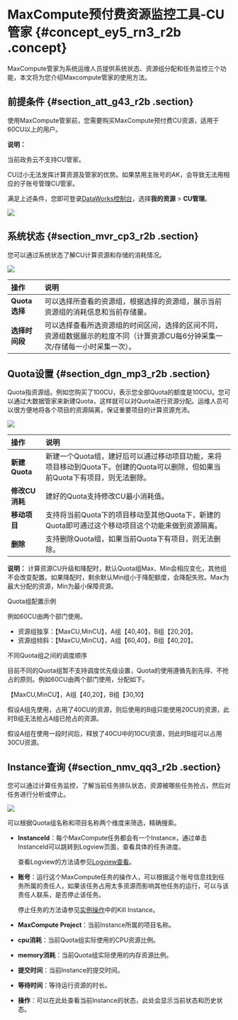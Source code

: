 # MaxCompute预付费资源监控工具-CU管家 {#concept_ey5_rn3_r2b .concept}

MaxCompute管家为系统运维人员提供系统状态、资源组分配和任务监控三个功能，本文将为您介绍Maxcompute管家的使用方法。

## 前提条件 {#section_att_g43_r2b .section}

使用MaxCompute管家前，您需要购买MaxCompute预付费CU资源，适用于60CU以上的用户。

**说明：** 

当前政务云不支持CU管家。

CU过小无法发挥计算资源及管家的优势。如果禁用主账号的AK，会导致无法用相应的子账号管理CU管家。

满足上述条件，您即可登录[DataWorks控制台](https://account.alibabacloud.com/login/login.htm)，选择**我的资源** \> **CU管理**。

![](http://static-aliyun-doc.oss-cn-hangzhou.aliyuncs.com/assets/img/16417/15522734268825_zh-CN.jpg)

## 系统状态 {#section_mvr_cp3_r2b .section}

您可以通过系统状态了解CU计算资源和存储的消耗情况。

![](http://static-aliyun-doc.oss-cn-hangzhou.aliyuncs.com/assets/img/16417/15522734268827_zh-CN.png)

|操作|说明|
|:-|:-|
|**Quota选择**|可以选择所查看的资源组，根据选择的资源组，展示当前资源组的消耗信息和当前存储量。|
|**选择时间段**|可以选择查看所选资源组的时间区间，选择的区间不同，资源组数据展示的粒度不同（计算资源CU每6分钟采集一次/存储每一小时采集一次）。|

## Quota设置 {#section_dgn_mp3_r2b .section}

Quota指资源组。例如您购买了100CU，表示您全部Quota的额度是100CU。您可以通过大数据管家来新建Quota，这样就可以对Quota进行资源分配。运维人员可以很方便地将各个项目的资源隔离，保证重要项目的计算资源充沛。

![](http://static-aliyun-doc.oss-cn-hangzhou.aliyuncs.com/assets/img/16417/15522734268829_zh-CN.png)

|操作|说明|
|:-|:-|
|**新建Quota**|新建一个Quota组，建好后可以通过移动项目功能，来将项目移动到Quota下。创建的Quota可以删除，但如果当前Quota下有项目，则无法删除。|
|**修改CU消耗**|建好的Quota支持修改CU最小消耗值。|
|**移动项目**|支持将当前Quota下的项目移动至其他Quota下，新建的Quota即可通过这个移动项目这个功能来做到资源隔离。|
|**删除**|支持删除Quota组，如果当前Quota下有项目，则无法删除。|

**说明：** 计算资源CU升级和降配时，默认Quota组Max、Min会相应变化，其他组不会改变配置。如果降配时，剩余默认Min组小于降配额度，会降配失败。Max为最大分配的资源，Min为最小保障资源。

Quota组配置示例

例如60CU由两个部门使用。

-   资源组独享：【MaxCU,MinCU】，A组【40,40】，B组【20,20】。
-   资源组倾斜：【MaxCU,MinCU】，A组【60,40】，B组【40,20】。

不同Quota组之间的调度顺序

目前不同的Quota组暂不支持调度优先级设置，Quota的使用遵循先到先得、不抢占的原则。例如60CU由两个部门使用，分配如下。

【MaxCU,MinCU】，A组【40,20】，B组【30,10】

假设A组先使用，占用了40CU的资源，则后使用的B组只能使用20CU的资源，此时B组无法抢占A组已抢占的资源。

假设A组在使用一段时间后，释放了40CU中的10CU资源，则此时B组可以占用30CU资源。

## Instance查询 {#section_nmv_qq3_r2b .section}

您可以通过计算任务监控，了解当前任务排队状态，资源被哪些任务抢占，然后对任务进行分析或停止。

![](http://static-aliyun-doc.oss-cn-hangzhou.aliyuncs.com/assets/img/16417/15522734268833_zh-CN.png)

可以根据Quota组名称和项目名称两个维度来筛选，精确搜索。

-   **InstanceId**：每个MaxCompute任务都会有一个Instance，通过单击InstanceId可以跳转到Logview页面，查看具体的任务进度。

    查看Logview的方法请参见[Logview查看](https://help.aliyun.com/document_detail/27987.html)。

-   **账号**：运行这个MaxCompute任务的操作人，可以根据这个账号信息找到任务所属的责任人，如果该任务占用太多资源而影响其他任务的运行，可以与该责任人联系，是否停止该任务。

    停止任务的方法请参见[实例操作](https://help.aliyun.com/document_detail/27830.html)中的Kill Instance。

-   **MaxCompute Project**：当前Instance所属的项目名称。
-   **cpu消耗**：当前Quota组实际使用的CPU资源比例。
-   **memory消耗**：当前Quota组实际使用的内存资源比例。
-   **提交时间**：当前Instance的提交时间。
-   **等待时间**：等待运行资源的时长。
-   **操作**：可以在此处查看当前Instance的状态，此处会显示当前状态和历史状态。

